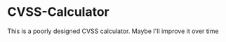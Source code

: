 CVSS-Calculator
===============

This is a poorly designed CVSS calculator. Maybe I'll improve it over time
